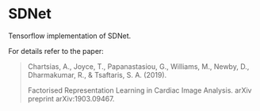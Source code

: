 # SDNet

Tensorflow implementation of SDNet.

For details refer to the paper: 

> Chartsias, A., Joyce, T., Papanastasiou, G., Williams, M., Newby, D., Dharmakumar, R., & Tsaftaris, S. A. (2019). 
> 
> Factorised Representation Learning in Cardiac Image Analysis. arXiv preprint arXiv:1903.09467.
